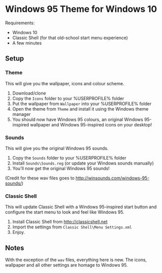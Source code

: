 # Windows 95 Theme for Windows 10

Requirements:
* Windows 10
* Classic Shell (for that old-school start menu experience)
* A few minutes

## Setup

### Theme
This will give you the wallpaper, icons and colour scheme.

1. Download/clone
2. Copy the `Icons` folder to your %USERPROFILE% folder
3. Put the wallpaper from `Wallpaper` into your %USERPROFILE% folder
4. Open the theme from `Theme` and install it using the Windows theme manager
5. You should now have Windows 95 colours, an original Windows 95-inspired wallpaper and Windows 95-inspired icons on your desktop!

### Sounds
This will give you the original Windows 95 sounds.

1. Copy the `Sounds` folder to your %USERPROFILE% folder
2. Install `Sounds\Sounds.reg` (or update your Windows sounds manually)
3. You'll now get the original Windows 95 sounds!

(Credit for these wav files goes to http://winsounds.com/windows-95-sounds/)

### Classic Shell
This will update Classic Shell with a Windows 95-inspired start button and configure the start menu to look and feel like Windows 95.

1. Install Classic Shell from http://classicshell.net 
2. Import the settings from `Classic Shell\Menu Settings.xml`
3. Enjoy.

## Notes

With the exception of the `wav` files, everything here is new.  The icons, wallpaper and all other settings are homage to Windows 95.
